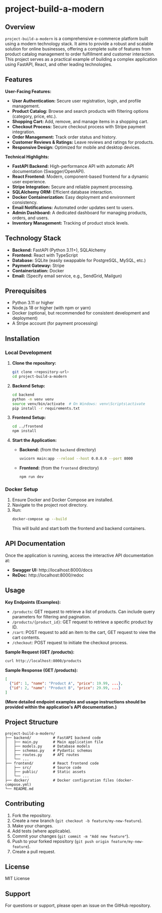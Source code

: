 # project-build-a-modern

## Overview

`project-build-a-modern` is a comprehensive e-commerce platform built using a modern technology stack.  It aims to provide a robust and scalable solution for online businesses, offering a complete suite of features from product catalog management to order fulfillment and customer interaction.  This project serves as a practical example of building a complex application using FastAPI, React, and other leading technologies.

## Features

**User-Facing Features:**

* **User Authentication:** Secure user registration, login, and profile management.
* **Product Catalog:** Browse and search products with filtering options (category, price, etc.).
* **Shopping Cart:** Add, remove, and manage items in a shopping cart.
* **Checkout Process:** Secure checkout process with Stripe payment integration.
* **Order Management:** Track order status and history.
* **Customer Reviews & Ratings:** Leave reviews and ratings for products.
* **Responsive Design:** Optimized for mobile and desktop devices.

**Technical Highlights:**

* **FastAPI Backend:**  High-performance API with automatic API documentation (Swagger/OpenAPI).
* **React Frontend:** Modern, component-based frontend for a dynamic user experience.
* **Stripe Integration:** Secure and reliable payment processing.
* **SQLAlchemy ORM:** Efficient database interaction.
* **Docker Containerization:** Easy deployment and environment consistency.
* **Email Notifications:** Automated order updates sent to users.
* **Admin Dashboard:**  A dedicated dashboard for managing products, orders, and users.
* **Inventory Management:** Tracking of product stock levels.


## Technology Stack

* **Backend:** FastAPI (Python 3.11+), SQLAlchemy
* **Frontend:** React with TypeScript
* **Database:** SQLite (easily swappable for PostgreSQL, MySQL, etc.)
* **Payment Gateway:** Stripe
* **Containerization:** Docker
* **Email:** (Specify email service, e.g., SendGrid, Mailgun)


## Prerequisites

* Python 3.11 or higher
* Node.js 18 or higher (with npm or yarn)
* Docker (optional, but recommended for consistent development and deployment)
* A Stripe account (for payment processing)


## Installation

### Local Development

1. **Clone the repository:**
   ```bash
   git clone <repository-url>
   cd project-build-a-modern
   ```

2. **Backend Setup:**
   ```bash
   cd backend
   python -m venv venv
   source venv/bin/activate  # On Windows: venv\Scripts\activate
   pip install -r requirements.txt
   ```

3. **Frontend Setup:**
   ```bash
   cd ../frontend
   npm install
   ```

4. **Start the Application:**

   * **Backend:** (from the `backend` directory)
     ```bash
     uvicorn main:app --reload --host 0.0.0.0 --port 8000
     ```

   * **Frontend:** (from the `frontend` directory)
     ```bash
     npm run dev
     ```

### Docker Setup

1.  Ensure Docker and Docker Compose are installed.
2.  Navigate to the project root directory.
3.  Run:
    ```bash
    docker-compose up --build
    ```
    This will build and start both the frontend and backend containers.


## API Documentation

Once the application is running, access the interactive API documentation at:

* **Swagger UI:** http://localhost:8000/docs
* **ReDoc:** http://localhost:8000/redoc


## Usage

**Key Endpoints (Examples):**

* `/products`:  GET request to retrieve a list of products.  Can include query parameters for filtering and pagination.
* `/products/{product_id}`: GET request to retrieve a specific product by ID.
* `/cart`:  POST request to add an item to the cart, GET request to view the cart contents.
* `/checkout`: POST request to initiate the checkout process.


**Sample Request (GET /products):**

```bash
curl http://localhost:8000/products
```

**Sample Response (GET /products):**

```json
[
  {"id": 1, "name": "Product A", "price": 19.99, ...},
  {"id": 2, "name": "Product B", "price": 29.99, ...}
]
```

**(More detailed endpoint examples and usage instructions should be provided within the application's API documentation.)**


## Project Structure

```
project-build-a-modern/
├── backend/          # FastAPI backend code
│   ├── main.py       # Main application file
│   ├── models.py     # Database models
│   ├── schemas.py    # Pydantic schemas
│   ├── routes.py     # API routes
│   └── ...
├── frontend/         # React frontend code
│   ├── src/          # Source code
│   ├── public/       # Static assets
│   └── ...
├── docker/           # Docker configuration files (docker-compose.yml)
└── README.md
```

## Contributing

1. Fork the repository.
2. Create a new branch (`git checkout -b feature/my-new-feature`).
3. Make your changes.
4. Add tests (where applicable).
5. Commit your changes (`git commit -m "Add new feature"`).
6. Push to your forked repository (`git push origin feature/my-new-feature`).
7. Create a pull request.


## License

MIT License


## Support

For questions or support, please open an issue on the GitHub repository.
